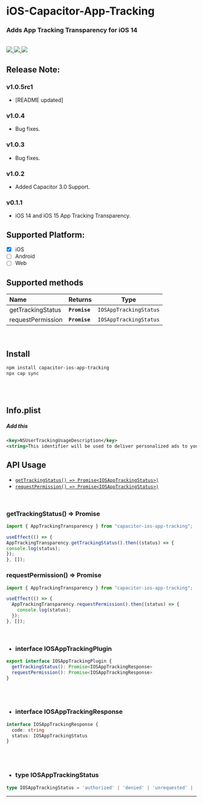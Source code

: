 # iOS-Capacitor-App-Tracking

### Adds App Tracking Transparency for iOS 14

<br/>

<!-- Badges -->
<a href="https://npmjs.com/package/capacitor-ios-app-tracking">
  <img src="https://badgen.net/npm/v/capacitor-ios-app-tracking">
</a>
<a href="https://npmjs.com/package/capacitor-ios-app-tracking">
  <img src="https://badgen.net/npm/dt/capacitor-ios-app-tracking">
</a>
<a href="https://npmjs.com/package/capacitor-ios-app-tracking">
  <img src="https://badgen.net/npm/license/capacitor-ios-app-tracking">
</a>

## Release Note:

### v1.0.5rc1

- [README updated]

### v1.0.4

- Bug fixes.

### v1.0.3

- Bug fixes.

### v1.0.2

- Added Capacitor 3.0 Support.

### v0.1.1

- iOS 14 and iOS 15 App Tracking Transparency.

## Supported Platform:

- [x] iOS
- [ ] Android
- [ ] Web

## Supported methods

| Name              | Returns       | Type                              |
| :---------------- | ------------- | --------------------------------- |
| getTrackingStatus | **`Promise`** | <code>IOSAppTrackingStatus</code> |
| requestPermission | **`Promise`** | <code>IOSAppTrackingStatus</code> |

<br/>

## Install

```bash
npm install capacitor-ios-app-tracking
npx cap sync
```

<br/>
<br/>

## Info.plist

##### Add this

```xml
<key>NSUserTrackingUsageDescription</key>
<string>This identifier will be used to deliver personalized ads to you.</string>
```

## API Usage

<docgen-index>

- [`getTrackingStatus() => Promise<IOSAppTrackingStatus>)`](#getTrackingStatus)
- [`requestPermission() => Promise<IOSAppTrackingStatus>)`](#requestPermission)

</docgen-index>

<docgen-api>
<!--Update the source file JSDoc comments and rerun docgen to update the docs below-->
<br/>
  
### getTrackingStatus() => Promise<IOSAppTrackingStatus>
  
```typescript
import { AppTrackingTransparency } from "capacitor-ios-app-tracking";

useEffect(() => {
AppTrackingTransparency.getTrackingStatus().then((status) => {
console.log(status);
});
}, []);

````

### requestPermission() => Promise<IOSAppTrackingStatus>

```typescript
import { AppTrackingTransparency } from "capacitor-ios-app-tracking";

useEffect(() => {
  AppTrackingTransparency.requestPermission().then((status) => {
    console.log(status);
  });
}, []);
````

<br/>

- ### interface IOSAppTrackingPlugin

```typescript
export interface IOSAppTrackingPlugin {
  getTrackingStatus(): Promise<IOSAppTrackingResponse>
  requestPermission(): Promise<IOSAppTrackingResponse>
}
```

<br/>
<br/>

- ### interface IOSAppTrackingResponse

```typescript
interface IOSAppTrackingResponse {
  code: string
  status: IOSAppTrackingStatus
}
```

<br/>
<br/>

- ### type IOSAppTrackingStatus

```typescript
type IOSAppTrackingStatus = 'authorized' | 'denied' | 'unrequested' | 'restricted'
```

---

</docgen-api>
